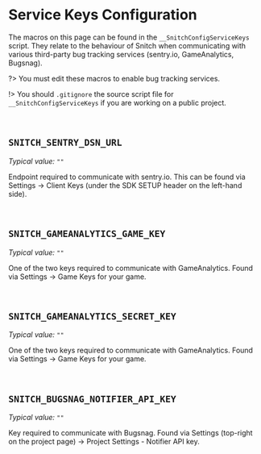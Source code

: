 # Service Keys Configuration

The macros on this page can be found in the `__SnitchConfigServiceKeys` script. They relate to the behaviour of Snitch when communicating with various third-party bug tracking services (sentry.io, GameAnalytics, Bugsnag).

?> You must edit these macros to enable bug tracking services.

!> You should `.gitignore` the source script file for `__SnitchConfigServiceKeys` if you are working on a public project.

&nbsp;

## `SNITCH_SENTRY_DSN_URL`

*Typical value:* `""`

Endpoint required to communicate with sentry.io. This can be found via Settings -> Client Keys (under the SDK SETUP header on the left-hand side).

&nbsp;

## `SNITCH_GAMEANALYTICS_GAME_KEY`

*Typical value:* `""`

One of the two keys required to communicate with GameAnalytics. Found via Settings -> Game Keys for your game.

&nbsp;

## `SNITCH_GAMEANALYTICS_SECRET_KEY`

*Typical value:* `""`

One of the two keys required to communicate with GameAnalytics. Found via Settings -> Game Keys for your game.

&nbsp;

## `SNITCH_BUGSNAG_NOTIFIER_API_KEY`

*Typical value:* `""`

Key required to communicate with Bugsnag. Found via Settings (top-right on the project page) -> Project Settings - Notifier API key.